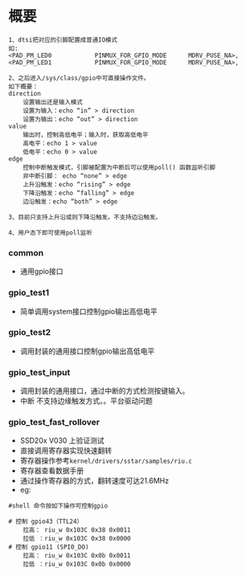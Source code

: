 # 概要
```
1、dtsi把对应的引脚配置成普通IO模式
如:
<PAD_PM_LED0            PINMUX_FOR_GPIO_MODE      MDRV_PUSE_NA>,
<PAD_PM_LED1            PINMUX_FOR_GPIO_MODE      MDRV_PUSE_NA>,

2、之后进入/sys/class/gpio中可直接操作文件。
如下概要：
direction 
    设置输出还是输入模式 
    设置为输入：echo “in” > direction
    设置为输出：echo “out” > direction
value 
    输出时，控制高低电平；输入时，获取高低电平 
    高电平：echo 1 > value
    低电平：echo 0 > value
edge 
    控制中断触发模式，引脚被配置为中断后可以使用poll() 函数监听引脚 
    非中断引脚： echo “none” > edge
    上升沿触发：echo “rising” > edge
    下降沿触发：echo “falling” > edge
    边沿触发：echo “both” > edge

3、目前只支持上升沿或则下降沿触发。不支持边沿触发。

4、用户态下即可使用poll监听

```
### common
- 通用gpio接口

### gpio_test1
- 简单调用system接口控制gpio输出高低电平


### gpio_test2
- 调用封装的通用接口控制gpio输出高低电平

### gpio_test_input
- 调用封装的通用接口，通过中断的方式检测按键输入。
- 中断 不支持边缘触发方式。。平台驱动问题


### gpio_test_fast_rollover
- SSD20x V030 上验证测试
- 直接调用寄存器实现快速翻转 
- 寄存器操作参考`kernel/drivers/sstar/samples/riu.c`
- 寄存器查看数据手册
- 通过操作寄存器的方式，翻转速度可达21.6MHz
- eg:
```
#shell 命令按如下操作可控制gpio

# 控制 gpio43（TTL24）
    拉高： riu_w 0x103C 0x38 0x0011     
    拉低 ：riu_w 0x103C 0x38 0x0000
# 控制 gpio11 (SPI0_DO)
    拉高： riu_w 0x103C 0x0b 0x0011     
    拉低 ：riu_w 0x103C 0x0b 0x0000
```